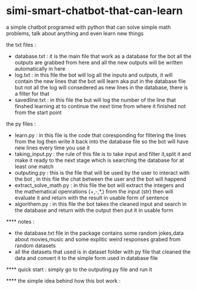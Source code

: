# simi-smart-chatbot-that-can-learn
a simple chatbot programed with python that can solve simple math problems, talk about anything and even learn new things

the txt files : 
  - database.txt : it is the main file that work as a database for the bot all the outputs are grabbed from here and all the new outputs will be written automatically in here 
  - log.txt : in this file the bot will log all the inputs and outputs, it will contain the new lines that the bot will learn aka put in the database file but not all the log will consedered as new lines in the database, there is a filter for that 
  - savedline.txt : in this file the but will log the number of the line that finshed learning at to continue the next time from where it finished not from the start point 

the py files :
  - learn.py : in this file is the code that coresponding for filtering the lines from the log then write it back into the database file so the bot will have new lines every time you use it 
  - taking_input.py : the rule of this file is to take input and filter it,split it and make it ready to the next stage which is searching the database for at least one match 
  - outputing.py : this is the file that will be used by the user to interact with the bot , in this file the chat between the user and the bot will happend
  - extract_solve_math.py : in this file the bot will extract the integers and the mathematical openrations (+,-,*,\) from the input (str) then will evaluate it and return with the result in usable form of sentence 
  - algorithem.py : in this file the bot takes the cleaned input and search in the database and return with the output then put it in usable form 
  
**** notes :
  - the database.txt file in the package contains some random jokes,data about movies,music and some explitic weird responses grabed from random datasets
  - all the datasets that used is in dataset folder with py file that cleaned the data and convert it to the simple form used in database file
    
**** quick start :
  simply go to the outputing.py file and run it 
  
  
**** the simple idea behind how this bot work :


